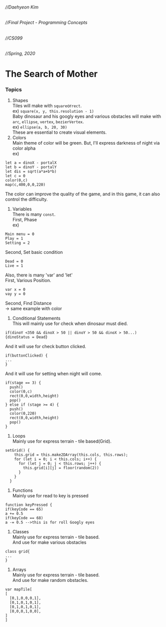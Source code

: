 ###### //Daehyeon Kim   
###### //Final Project - Programming Concepts   
###### //CS099   
###### //Spring, 2020   
The Search of Mother   
=============
### Topics   
1. Shapes   
Tiles will make with `square`or`rect`.   
ex) `square(x, y, this.resolution - 1)`   
Baby dinosaur and his googly eyes and various obstacles will make with `arc`, `ellipse`, `vertex`, `bezierVertex`.   
ex) `ellipse(a, b, 20, 30)`   
These are essential to create visual elements.
1. Colors   
Main theme of color will be green. But, I'll express darkness of night via color alpha   
ex)   
```
let a = dinoX - portalX   
let b = dinoY - portalY   
let dis = sqrt(a*a+b*b)   
let c = 0   
color(0,c)   
map(c,400,0,0,220)
```
The color can improve the quality of the game, and in this game, it can also control the difficulty.   
1. Variables   
There is many `const`.   
First, Phase   
ex)   
```
Main menu = 0   
Play = 1   
Setting = 2   
```
Second, Set basic condition   
```
Dead = 0   
Live = 1    
```
Also, there is many 'var' and 'let'   
First, Various Position.   
```
var x = 0   
vay y = 0   
```
Second, Find Distance   
-> same example with color   
1. Conditional Statements   
This will mainly use for check when dinosaur must died.   
```
if(dinoY <350 && dinoX > 50 || dinoY > 50 && dinoX > 50...)   
{dinoStatus = Dead}   
```
And it will use for check button clicked.   
```
if(buttonClicked) {   
...   
}   
```
And it will use for setting when night will come.   
```
if(stage == 3) {   
  push()   
  color(0,c)   
  rect(0,0,width,height)   
  pop()   
} else if (stage >= 4) {   
  push()   
  color(0,220)   
  rect(0,0,width,height)   
  pop()   
}   
```
1. Loops   
Mainly use for express terrain - tile based(Grid).   
```
setGrid() {   
    this.grid = this.make2DArray(this.cols, this.rows);   
    for (let i = 0; i < this.cols; i++) {   
      for (let j = 0; j < this.rows; j++) {   
        this.grid[i][j] = floor(random(2))   
      }   
    }   
  }   
```
1. Functions   
Mainly use for read to key is pressed   
```
function keyPressed {   
if(keyCode == 65)   
a += 0.5   
if(keyCode == 68)   
a -= 0.5 -->this is for roll Googly eyes   
```
1. Classes   
Mainly use for express terrain - tile based.   
And use for make various obstacles   
```
class grid{   
...   
}   
```
1. Arrays   
Mainly use for express terrain - tile based.   
And use for make random obstacles.   
```
var mapTile[   
[   
  [0,1,0,0,0,1],   
  [0,1,0,1,0,1],   
  [0,1,0,1,0,1],   
  [0,0,0,1,0,0],   
]   
]   
```
